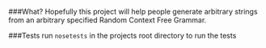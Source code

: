 ###What?
Hopefully this project will help people generate arbitrary strings from an arbitrary specified Random Context Free Grammar.

###Tests
run ```nosetests``` in the projects root directory to run the tests

